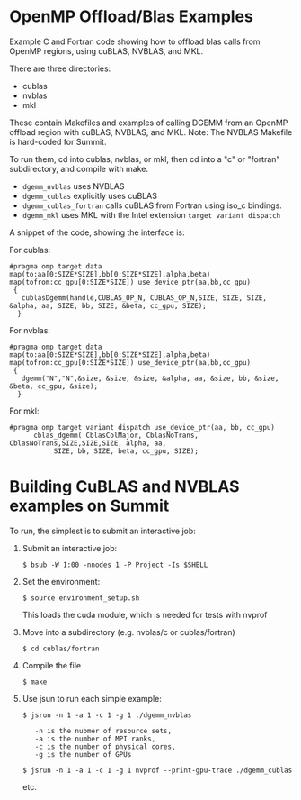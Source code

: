 # OpenMP Offload/Blas Examples
Example C and Fortran code showing how to offload blas calls from OpenMP regions,
using cuBLAS, NVBLAS, and MKL.

There are three directories: 
 - cublas
 - nvblas
 - mkl

These contain Makefiles and examples of calling DGEMM from an OpenMP
offload region with cuBLAS, NVBLAS, and MKL. Note: The NVBLAS Makefile is hard-coded for Summit.

To run them, cd into cublas, nvblas, or mkl, then cd into a "c" or "fortran" subdirectory,
and compile with make.

 - `dgemm_nvblas` uses NVBLAS
 - `dgemm_cublas` explicitly uses cuBLAS
 - `dgemm_cublas_fortran` calls cuBLAS from Fortran using iso_c bindings. 
 - `dgemm_mkl` uses MKL with the Intel extension `target variant dispatch`

A snippet of the code, showing the interface is:

For cublas:
```
#pragma omp target data map(to:aa[0:SIZE*SIZE],bb[0:SIZE*SIZE],alpha,beta) map(tofrom:cc_gpu[0:SIZE*SIZE]) use_device_ptr(aa,bb,cc_gpu)
 {
   cublasDgemm(handle,CUBLAS_OP_N, CUBLAS_OP_N,SIZE, SIZE, SIZE, &alpha, aa, SIZE, bb, SIZE, &beta, cc_gpu, SIZE);
  }
```

For nvblas:
```
#pragma omp target data map(to:aa[0:SIZE*SIZE],bb[0:SIZE*SIZE],alpha,beta) map(tofrom:cc_gpu[0:SIZE*SIZE]) use_device_ptr(aa,bb,cc_gpu)
 {
   dgemm("N","N",&size, &size, &size, &alpha, aa, &size, bb, &size, &beta, cc_gpu, &size);
  }
```

For mkl:
```
#pragma omp target variant dispatch use_device_ptr(aa, bb, cc_gpu) 
      cblas_dgemm( CblasColMajor, CblasNoTrans, CblasNoTrans,SIZE,SIZE,SIZE, alpha, aa,
		   SIZE, bb, SIZE, beta, cc_gpu, SIZE);
```

# Building CuBLAS and NVBLAS examples on Summit

 To run, the simplest is to submit an interactive job:

 1. Submit an interactive job:
    ```
    $ bsub -W 1:00 -nnodes 1 -P Project -Is $SHELL
    ```
 2. Set the environment:
    ```
    $ source environment_setup.sh
    ```
    This loads the cuda module, which is needed for tests
    with nvprof

 3. Move into a subdirectory (e.g. nvblas/c or cublas/fortran)
    ```
    $ cd cublas/fortran
    ``` 

 3. Compile the file
    ```
    $ make 
    ```

 4. Use jsun to run each simple example:
    ```
    $ jsrun -n 1 -a 1 -c 1 -g 1 ./dgemm_nvblas

       -n is the nubmer of resource sets,
       -a is the number of MPI ranks,
       -c is the number of physical cores,
       -g is the number of GPUs

    $ jsrun -n 1 -a 1 -c 1 -g 1 nvprof --print-gpu-trace ./dgemm_cublas
    ```
     etc.
